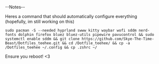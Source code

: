 --Notes--

Heres a command that should automatically configure everything (hopefully, im still working on this)

``` sudo pacman -S --needed hyprland swww kitty waybar wofi sddm nerd-fonts dolphin firefox bluez bluez-utils pipewire pavucontrol && sudo systemctl enable sddm && git clone https://github.com/Skye-The-Time-Beast/Dotfiles_teehee.git && cd /Dotfile_teehee/ && cp -a /Dotfiles_teehee ~/.config && cp .zshrc ~/  ```

Ensure you reboot! <3

